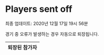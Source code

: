 # Players sent off
최종 업데이트: 2020년 12월 17일 19시 56분


경기 중 오류가 발생하는 경우 자동으로 퇴장됩니다.


| 퇴장된 참가자 |
|:---:|